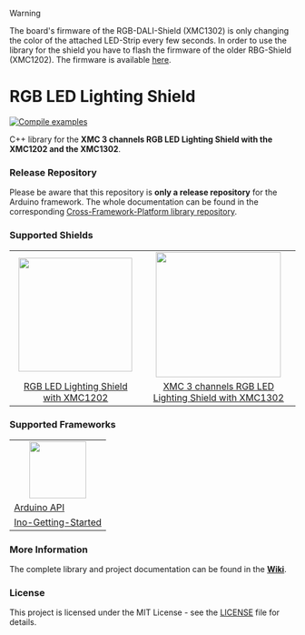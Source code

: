 > [!WARNING]
> The board's firmware of the RGB-DALI-Shield (XMC1302) is only changing the color of the attached LED-Strip every few seconds. In order to use the library for the shield you have to flash the firmware of the older RBG-Shield (XMC1202). The firmware is available [here](https://www.infineon.com/dgdl/Infineon-RGB_LED_Lighting_Shield_XMC1202_Source_Code-SW-v06_00-EN.zip?fileId=5546d46249cd10140149f5eae2081ef4&da=t).

# RGB LED Lighting Shield

[![Compile examples](https://github.com/Infineon/arduino-rgb-led-lighting-shield/actions/workflows/compile_examples.yml/badge.svg)](https://github.com/Infineon/arduino-rgb-led-lighting-shield/actions/workflows/compile_examples.yml)

C++ library for the **XMC 3 channels RGB LED Lighting Shield with the XMC1202 and the XMC1302**.

### Release Repository
Please be aware that this repository is **only a release repository** for the Arduino framework. The whole documentation can be found in the corresponding [Cross-Framework-Platform library repository](https://github.com/Infineon/rgb-led-lighting-shield/tree/master).

### Supported Shields
<table>
    <tr>
        <td align="center"><img src ="https://github.com/Infineon/rgb-led-lighting-shield/wiki/img/RGB-Shield-XMC1202.jpg" width=200></td>
        <td align="center"><img src ="https://github.com/Infineon/rgb-led-lighting-shield/wiki/img/RGB-Shield-XMC1302.jpg" width=220></td>
    </tr>
    <tr>
        <td style="text-align: center"><a href="https://www.infineon.com/cms/de/product/evaluation-boards/kit_led_xmc1202_as_01/">RGB LED Lighting Shield with XMC1202</a></td>
        <td style="text-align: center"><a href="https://www.infineon.com/cms/en/product/evaluation-boards/kit_xmc_led_dali_20_rgb/">XMC 3 channels RGB LED Lighting Shield with XMC1302</a></td>
    </tr>
</table>

### Supported Frameworks
<table>
    <tr>
        <td align="center"><img src="https://github.com/Infineon/rgb-led-lighting-shield/wiki/img/ino-logo.jpg" width=100></td>
    </tr>
    <tr>
        <td style"text-align: center"><a href="https://github.com/Infineon/rgb-led-lighting-shield/wiki/Arduino-API">Arduino API</a></td>
    </tr>
    <tr>
        <td style"text-align: center"><a href="https://github.com/Infineon/rgb-led-lighting-shield/wiki/Ino-Getting-Started">Ino-Getting-Started</a></td>
    </tr>
</table>

### More Information
The complete library and project documentation can be found in the **[Wiki](https://github.com/Infineon/rgb-led-lighting-shield/wiki)**.

### License

This project is licensed under the MIT License - see the [LICENSE](LICENSE) file for details.










